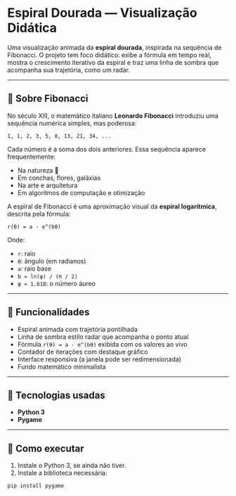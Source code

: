 #  Espiral Dourada — Visualização Didática

Uma visualização animada da **espiral dourada**, inspirada na sequência de Fibonacci. O projeto tem foco didático: exibe a fórmula em tempo real, mostra o crescimento iterativo da espiral e traz uma linha de sombra que acompanha sua trajetória, como um radar.

---

## 📜 Sobre Fibonacci

No século XIII, o matemático italiano **Leonardo Fibonacci** introduziu uma sequência numérica simples, mas poderosa:

    1, 1, 2, 3, 5, 8, 13, 21, 34, ...

Cada número é a soma dos dois anteriores. Essa sequência aparece frequentemente:

- Na natureza 🌻
- Em conchas, flores, galáxias
- Na arte e arquitetura
- Em algoritmos de computação e otimização

A espiral de Fibonacci é uma aproximação visual da **espiral logarítmica**, descrita pela fórmula:

    r(θ) = a · e^(bθ)


Onde:

- `r`: raio
- `θ`: ângulo (em radianos)
- `a`: raio base
- `b = ln(φ) / (π / 2)`
- `φ ≈ 1.618`: o número áureo

---

## 🎨 Funcionalidades

- Espiral animada com trajetória pontilhada
- Linha de sombra estilo radar que acompanha o ponto atual
- Fórmula `r(θ) = a · e^(bθ)` exibida com os valores ao vivo
- Contador de iterações com destaque gráfico
- Interface responsiva (a janela pode ser redimensionada)
- Fundo matemático minimalista

---

## 🧰 Tecnologias usadas

- **Python 3**
- **Pygame**

---

## 🚀 Como executar

1. Instale o Python 3, se ainda não tiver.
2. Instale a biblioteca necessária:

```bash
pip install pygame

